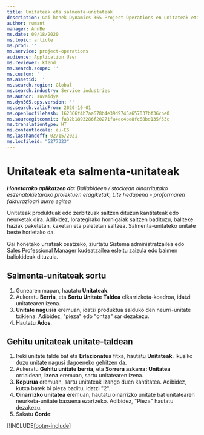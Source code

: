 ```yaml
---
title: Unitateak eta salmenta-unitateak
description: Gai honek Dynamics 365 Project Operations-en unitateak eta salmenta-taldeak nola sortu jakiteko informazioa eskaintzen du.
author: rumant
manager: AnnBe
ms.date: 09/18/2020
ms.topic: article
ms.prod: ''
ms.service: project-operations
audience: Application User
ms.reviewer: kfend
ms.search.scope: ''
ms.custom: ''
ms.assetid: ''
ms.search.region: Global
ms.search.industry: Service industries
ms.author: suvaidya
ms.dyn365.ops.version: ''
ms.search.validFrom: 2020-10-01
ms.openlocfilehash: 162366f4b7aa678b4e39d9745a657037bf36cbe0
ms.sourcegitcommit: fa32b1893286f20271fa4ec4be8fc68bd135f53c
ms.translationtype: HT
ms.contentlocale: eu-ES
ms.lasthandoff: 02/15/2021
ms.locfileid: "5277323"
---
```

# <a name="units-and-unit-groups"></a>Unitateak eta salmenta-unitateak

_**Honetarako aplikatzen da:** Baliabideen / stockean oinarritutako eszenatokietarako proiektuen eragiketak, Lite hedapena - proformaren fakturazioari aurre egitea_

Unitateak produktuak edo zerbitzuak saltzen dituzun kantitateak edo neurketak dira. Adibidez, lorategirako hornigaiak saltzen badituzu, baliteke haziak paketetan, kaxetan eta paletetan saltzea. Salmenta-unitateko unitate beste horietako da.

Gai honetako urratsak osatzeko, ziurtatu Sistema administratzailea edo Sales Professional Manager kudeatzailea esleitu zaizula edo baimen baliokideak dituzula.

## <a name="create-a-unit-group"></a>Salmenta-unitateak sortu

1. Gunearen mapan, hautatu **Unitateak**.
2. Aukeratu **Berria**, eta **Sortu Unitate Taldea** elkarrizketa-koadroa, idatzi unitatearen izena.
3. **Unitate nagusia** eremuan, idatzi produktua salduko den neurri-unitate txikiena. Adibidez, "pieza" edo "ontza" sar dezakezu.
4. Hautatu **Ados**.

## <a name="add-units-to-a-unit-group"></a>Gehitu unitateak unitate-taldean

1. Ireki unitate talde bat eta **Erlazionatua** fitxa, hautatu **Unitateak**. Ikusiko duzu unitate nagusi dagoeneko gehitzen da.
2. Aukeratu **Gehitu unitate berria**, eta **Sorrera azkarra: Unitatea** orrialdean, **Izena** eremuan, sartu unitatearen izena.
3. **Kopurua** eremuan, sartu unitateak izango duen kantitatea. Adibidez, kutxa batek bi pieza baditu, idatzi "2". 
4. **Oinarrizko unitatea** eremuan, hautatu oinarrizko unitate bat unitatearen neurketa-unitate baxuena ezartzeko. Adibidez, "Pieza" hautatu dezakezu.
5. Sakatu **Gorde**:


[!INCLUDE[footer-include](../includes/footer-banner.md)]